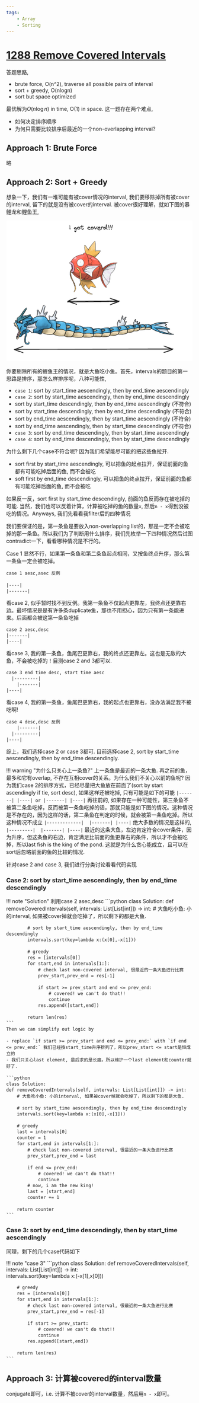 ```yaml
---
tags:
    - Array
    - Sorting
---
```


# [1288 Remove Covered Intervals](https://leetcode.com/problems/remove-covered-intervals/)

答题思路,

- brute force, O(n^2), traverse all possible pairs of interval
- sort + greedy, O(nlogn)
- sort but space optimized

最优解为$O(n\log n)$ in time, O(1) in space. 这一题存在两个难点,

- 如何决定排序顺序
- 为何只需要比较排序后最近的一个non-overlapping interval?


## Approach 1: Brute Force

略


## Approach 2: Sort + Greedy

想象一下，我们有一堆可能有被cover情况的interval, 我们要移除掉所有被cover的interval, 留下的就是没有被cover的interval. 被cover很好理解，就如下图的暴鲤龙和鲤鱼王,

![](./assets/1.excalidraw.png)

你要剔除所有的鲤鱼王的情况，就是大鱼吃小鱼。首先，intervals的题目的第一思路是排序，那怎么样排序呢，八种可能性,

- `case 1`: sort by start_time aescendingly, then by end_time aescendingly
- `case 2`: sort by start_time aescendingly, then by end_time descendingly
- sort by start_time descendingly, then by end_time aescendingly (不符合)
- sort by start_time descendingly, then by end_time descendingly (不符合)
- sort by end_time aescendingly, then by start_time aescendingly (不符合)
- sort by end_time aescendingly, then by start_time descendingly (不符合)
- `case 3`: sort by end_time descendingly, then by start_time aescendingly 
- `case 4`: sort by end_time descendingly, then by start_time descendingly 

为什么剩下几个case不符合呢? 因为我们希望能尽可能的把这些鱼拉开. 

- sort first by start_time aescendingly, 可以把鱼的起点拉开，保证前面的鱼都有可能吃掉后面的鱼, 而不会被吃
- soft first by end_time descendingly, 可以把鱼的终点拉开，保证前面的鱼都有可能吃掉后面的鱼, 而不会被吃

如果反一反，sort first by start_time descendingly, 前面的鱼反而存在被吃掉的可能. 当然，我们也可以反着计算，计算被吃掉的鱼的数量`x`, 然后`n - x`得到没被吃的情况。Anyways, 我们先看看我filter后的四种情况

我们要保证的是，第一条鱼是要放入non-overlapping list的，那是一定不会被吃掉的那一条鱼。所以我们为了判断用什么排序，我们先枚举一下四种情况然后试图contradict一下，看看哪种情况是不行的。

Case 1 显然不行，如果第一条鱼和第二条鱼起点相同，又按鱼终点升序，那么第一条鱼一定会被吃掉。

```
case 1 aesc,asec 反例

|----|
|-------|
```

看case 2, 似乎暂时找不到反例。我第一条鱼不仅起点更靠左，我终点还更靠右边。最坏情况是是有许多条duplicate鱼，那也不用担心，因为只有第一条能进来。后面都会被这第一条鱼吃掉

```
case 2 aesc,desc
|-------|
|----|
```

看case 3, 我的第一条鱼，鱼尾巴更靠右，我的终点还更靠左。这也是无敌的大鱼，不会被吃掉的！目测case 2 and 3都可以.

```
case 3 end time desc, start time aesc
  |---------|
    |-------|
|----|
```

看case 4,  我的第一条鱼，鱼尾巴更靠右，我的起点也更靠右，没办法满足我不被吃啊!

```
case 4 desc,desc 反例
    |-------|
  |---------|
|----|
```

综上，我们选择case 2 or case 3都可. 目前选择case 2, sort by start_time aescendingly, then by end_time descendingly.


!!! warning "为什么只关心上一条鱼?"
    上一条鱼是最近的一条大鱼. 再之前的鱼，最多和它有overlap, 不存在互相cover的关系。为什么我们不关心以前的鱼呢? 因为我们case 2的排序方式，已经尽量把大鱼放在前面了(sort by start ascendingly if tie, sort desc), 如果这样还被吃掉, 只有可能是如下的可能
    ```
    |-------|
    |----|
    or
    |-------|
      |----|
    ```
    再往前的, 如果存在一种可能性，第三条鱼不被第二条鱼吃掉，反而被第一条鱼吃掉的话，那就只能是如下图的情况。这种情况是不存在的，因为这样的话，第二条鱼在判定的时候，就会被第一条鱼吃掉。所以这种情况不成立
    ```
    |-------------| 
        |-------|
        |----|
    ```
    绝大多数的情况是这样的,
    ```
    |---------| 
        |-------|
        |----|
    ```
    最近的这条大鱼，左边肯定符合cover条件，因为升序，但这条鱼的右边，肯定满足比前面的鱼更靠右的条件，所以才不会被吃掉，所以last fish is the king of the pond. 这就是为什么贪心能成立，且可以在sort后忽略前面的鱼的比较的情况.

针对case 2 and case 3, 我们进行分类讨论看看代码实现

### Case 2: sort by start_time aescendingly, then by end_time descendingly


!!! note "Solution"
    利用case 2 asec,desc
    ```python
    class Solution:
        def removeCoveredIntervals(self, intervals: List[List[int]]) -> int:
            # 大鱼吃小鱼: 小的interval, 如果被cover掉就会吃掉了，所以剩下的都是大鱼.

            # sort by start_time aescendingly, then by end_time descendingly
            intervals.sort(key=lambda x:(x[0],-x[1]))

            # greedy
            res = [intervals[0]]
            for start,end in intervals[1:]:
                # check last non-covered interval, 很最近的一条大鱼进行比赛
                prev_start,prev_end = res[-1]
                
                if start >= prev_start and end <= prev_end:
                    # covered! we can't do that!!
                    continue            
                res.append([start,end])

            return len(res)
    ```
    Then we can simplify out logic by

    - replace `if start >= prev_start and end <= prev_end:` with `if end <= prev_end:` 我们已经按start_time升序排列了，所以prev_start <= start是恒成立的
    - 我们只关心last element, 最后求的是长度。所以维护一个last element和counter就好了.

    ```python
    class Solution:
    def removeCoveredIntervals(self, intervals: List[List[int]]) -> int:
        # 大鱼吃小鱼: 小的interval, 如果被cover掉就会吃掉了，所以剩下的都是大鱼.

        # sort by start_time aescendingly, then by end_time descendingly
        intervals.sort(key=lambda x:(x[0],-x[1]))

        # greedy
        last = intervals[0]
        counter = 1
        for start,end in intervals[1:]:
            # check last non-covered interval, 很最近的一条大鱼进行比赛
            prev_start,prev_end = last
            
            if end <= prev_end:
                # covered! we can't do that!!
                continue            
            # now, i am the new king!
            last = [start,end]
            counter += 1

        return counter
    ```

### Case 3: sort by end_time descendingly, then by start_time aescendingly

同理，剩下的几个case代码如下

!!! note "case 3"
    ```python
    class Solution:
    def removeCoveredIntervals(self, intervals: List[List[int]]) -> int:        
        intervals.sort(key=lambda x:(-x[1],x[0]))

        # greedy
        res = [intervals[0]]
        for start,end in intervals[1:]:
            # check last non-covered interval, 很最近的一条大鱼进行比赛
            prev_start,prev_end = res[-1]
            
            if start >= prev_start:
                # covered! we can't do that!!
                continue            
            res.append([start,end])

        return len(res)
    ```


## Approach 3: 计算被covered的interval数量

conjugate即可，i.e. 计算不被cover的interval数量，然后用`n - x`即可。